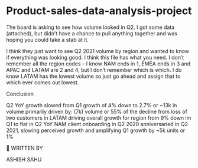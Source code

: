 # Product-sales-data-analysis-project

The board is asking to see how volume looked in Q2. I got some data (attached), but didn’t have a chance to pull anything together and was hoping you could take a stab at it.

I think they just want to see Q2 2021 volume by region and wanted to know if everything was looking good. I think this file has what you need. I don’t remember all the region codes – I know NAM ends in 1, EMEA ends in 3 and APAC and LATAM are 2 and 4, but I don’t remember which is which. I do know LATAM has the lowest volume so just go ahead and assign that to which ever comes out lowest.


Conclusion

Q2 YoY growth slowed from Q1 growth of 4% down to 2.7% or ~13k in volume primarily driven by:
(7k) volume or 55% of the decline from loss of two customers in LATAM driving overall growth for region from 9% down im Q1 to flat in Q2 YoY
NAM client onboarding in Q2 2020 anniversaried in Q2 2021, slowing perceived growth and amplifying Q1 growth by ~5k units or 1%

📝 WRITTEN BY

 ASHISH SAHU

